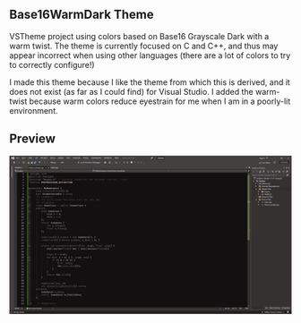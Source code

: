 ## Base16WarmDark Theme
VSTheme project using colors based on Base16 Grayscale Dark with a warm twist.
The theme is currently focused on C and C++, and thus may appear incorrect when using other languages (there are a lot of colors to try to correctly configure!)

I made this theme because I like the theme from which this is derived, and it does not exist (as far as I could find) for Visual Studio. I added the warm-twist because warm colors reduce eyestrain for me when I am in a poorly-lit environment.

## Preview
![C++](previewcpp.png?raw=true)


